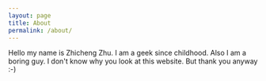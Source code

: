 ```yaml
---
layout: page
title: About
permalink: /about/
---
```


Hello my name is Zhicheng Zhu. I am a geek since childhood. Also I am a boring guy. I don't know why you look at this website. But thank you anyway :-)
